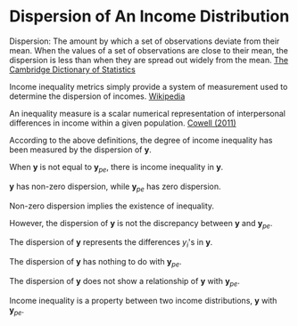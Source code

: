 # Dispersion of An Income Distribution

Dispersion: The amount by which a set of observations deviate from their mean. When the values of a set of observations are close to their mean, the dispersion is less than when they are spread out widely from the mean. [The Cambridge Dictionary of Statistics](https://www.cambridge.org/us/universitypress/subjects/statistics-probability/statistics-and-probability-general-interest/cambridge-dictionary-statistics-4th-edition?format=HB&isbn=9780521766999) 

Income inequality metrics simply provide a system of measurement used to determine the dispersion of incomes. [Wikipedia](https://en.wikipedia.org/wiki/Income_inequality_metrics)

 An inequality measure is a scalar numerical representation of interpersonal differences in income within a given population. [Cowell (2011)](https://global.oup.com/academic/product/measuring-inequality-9780199594047)

According to the above definitions, the degree of income inequality has been measured by the dispersion of $\mathbf{y}$.

When $\mathbf{y}$ is not equal to $\mathbf{y}_{pe}$, there is income inequality in $\mathbf{y}$.

$\mathbf{y}$ has non-zero dispersion, while $\mathbf{y}_{pe}$ has zero dispersion.

Non-zero dispersion implies the existence of inequality.

However, the dispersion of $\mathbf{y}$ is not the discrepancy between  $\mathbf{y}$ and $\mathbf{y}_{pe}$.

The dispersion of $\mathbf{y}$ represents the differences $y_i$'s in $\mathbf{y}$.

The dispersion of $\mathbf{y}$ has nothing to do with $\mathbf{y}_{pe}$.

The dispersion of $\mathbf{y}$ does not show a relationship of $\mathbf{y}$ with $\mathbf{y}_{pe}$.

Income inequality is a property between two income distributions, $\mathbf{y}$ with $\mathbf{y}_{pe}$.
